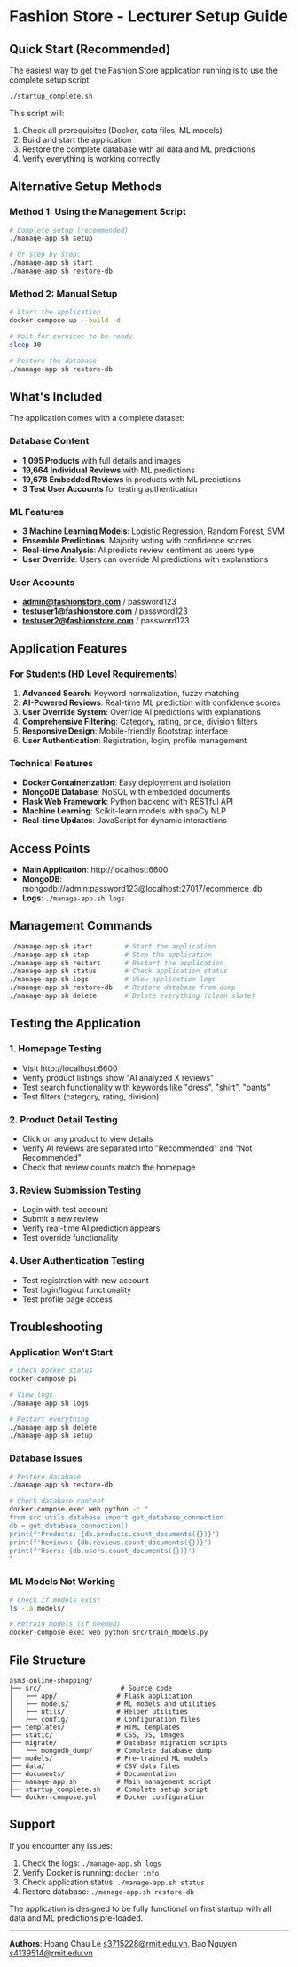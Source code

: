 # Fashion Store - Lecturer Setup Guide

## Quick Start (Recommended)

The easiest way to get the Fashion Store application running is to use the complete setup script:

```bash
./startup_complete.sh
```

This script will:
1. Check all prerequisites (Docker, data files, ML models)
2. Build and start the application
3. Restore the complete database with all data and ML predictions
4. Verify everything is working correctly

## Alternative Setup Methods

### Method 1: Using the Management Script

```bash
# Complete setup (recommended)
./manage-app.sh setup

# Or step by step:
./manage-app.sh start
./manage-app.sh restore-db
```

### Method 2: Manual Setup

```bash
# Start the application
docker-compose up --build -d

# Wait for services to be ready
sleep 30

# Restore the database
./manage-app.sh restore-db
```

## What's Included

The application comes with a complete dataset:

### Database Content
- **1,095 Products** with full details and images
- **19,664 Individual Reviews** with ML predictions
- **19,678 Embedded Reviews** in products with ML predictions
- **3 Test User Accounts** for testing authentication

### ML Features
- **3 Machine Learning Models**: Logistic Regression, Random Forest, SVM
- **Ensemble Predictions**: Majority voting with confidence scores
- **Real-time Analysis**: AI predicts review sentiment as users type
- **User Override**: Users can override AI predictions with explanations

### User Accounts
- **admin@fashionstore.com** / password123
- **testuser1@fashionstore.com** / password123
- **testuser2@fashionstore.com** / password123

## Application Features

### For Students (HD Level Requirements)
1. **Advanced Search**: Keyword normalization, fuzzy matching
2. **AI-Powered Reviews**: Real-time ML prediction with confidence scores
3. **User Override System**: Override AI predictions with explanations
4. **Comprehensive Filtering**: Category, rating, price, division filters
5. **Responsive Design**: Mobile-friendly Bootstrap interface
6. **User Authentication**: Registration, login, profile management

### Technical Features
- **Docker Containerization**: Easy deployment and isolation
- **MongoDB Database**: NoSQL with embedded documents
- **Flask Web Framework**: Python backend with RESTful API
- **Machine Learning**: Scikit-learn models with spaCy NLP
- **Real-time Updates**: JavaScript for dynamic interactions

## Access Points

- **Main Application**: http://localhost:6600
- **MongoDB**: mongodb://admin:password123@localhost:27017/ecommerce_db
- **Logs**: `./manage-app.sh logs`

## Management Commands

```bash
./manage-app.sh start        # Start the application
./manage-app.sh stop         # Stop the application
./manage-app.sh restart      # Restart the application
./manage-app.sh status       # Check application status
./manage-app.sh logs         # View application logs
./manage-app.sh restore-db   # Restore database from dump
./manage-app.sh delete       # Delete everything (clean slate)
```

## Testing the Application

### 1. Homepage Testing
- Visit http://localhost:6600
- Verify product listings show "AI analyzed X reviews"
- Test search functionality with keywords like "dress", "shirt", "pants"
- Test filters (category, rating, division)

### 2. Product Detail Testing
- Click on any product to view details
- Verify AI reviews are separated into "Recommended" and "Not Recommended"
- Check that review counts match the homepage

### 3. Review Submission Testing
- Login with test account
- Submit a new review
- Verify real-time AI prediction appears
- Test override functionality

### 4. User Authentication Testing
- Test registration with new account
- Test login/logout functionality
- Test profile page access

## Troubleshooting

### Application Won't Start
```bash
# Check Docker status
docker-compose ps

# View logs
./manage-app.sh logs

# Restart everything
./manage-app.sh delete
./manage-app.sh setup
```

### Database Issues
```bash
# Restore database
./manage-app.sh restore-db

# Check database content
docker-compose exec web python -c "
from src.utils.database import get_database_connection
db = get_database_connection()
print(f'Products: {db.products.count_documents({})}')
print(f'Reviews: {db.reviews.count_documents({})}')
print(f'Users: {db.users.count_documents({})}')
"
```

### ML Models Not Working
```bash
# Check if models exist
ls -la models/

# Retrain models (if needed)
docker-compose exec web python src/train_models.py
```

## File Structure

```
asm3-online-shopping/
├── src/                    # Source code
│   ├── app/               # Flask application
│   ├── models/            # ML models and utilities
│   ├── utils/             # Helper utilities
│   └── config/            # Configuration files
├── templates/             # HTML templates
├── static/                # CSS, JS, images
├── migrate/               # Database migration scripts
│   └── mongodb_dump/      # Complete database dump
├── models/                # Pre-trained ML models
├── data/                  # CSV data files
├── documents/             # Documentation
├── manage-app.sh          # Main management script
├── startup_complete.sh    # Complete setup script
└── docker-compose.yml     # Docker configuration
```

## Support

If you encounter any issues:

1. Check the logs: `./manage-app.sh logs`
2. Verify Docker is running: `docker info`
3. Check application status: `./manage-app.sh status`
4. Restore database: `./manage-app.sh restore-db`

The application is designed to be fully functional on first startup with all data and ML predictions pre-loaded.

---

**Authors**: Hoang Chau Le <s3715228@rmit.edu.vn>, Bao Nguyen <s4139514@rmit.edu.vn>
